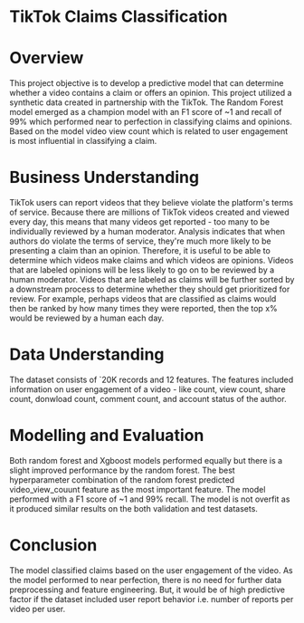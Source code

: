 # TikTok Claims Classification

# Overview
This project objective is to develop a predictive model that can determine whether a video contains a claim or offers an opinion. This project utilized a synthetic data created in partnership with the TikTok. The Random Forest model emerged as a champion model with an F1 score of ~1 and recall of 99% which performed near to perfection in classifying claims and opinions. Based on the model video view count which is related to user engagement is most influential in classifying a claim.

# Business Understanding
TikTok users can report videos that they believe violate the platform's terms of service. Because there are millions of TikTok videos created and viewed every day, this means that many videos get reported - too many to be individually reviewed by a human moderator. Analysis indicates that when authors do violate the terms of service, they're much more likely to be presenting a claim than an opinion. Therefore, it is useful to be able to determine which videos make claims and which videos are opinions. Videos that are labeled opinions will be less likely to go on to be reviewed by a human moderator. Videos that are labeled as claims will be further sorted by a downstream process to determine whether they should get prioritized for review. For example, perhaps videos that are classified as claims would then be ranked by how many times they were reported, then the top x% would be reviewed by a human each day. 

# Data Understanding
The dataset consists of `20K records and 12 features. The features included information on user engagement of a video - like count, view count, share count, donwload count, comment count, and account status of the author.

# Modelling and Evaluation
Both random forest and Xgboost models performed equally but there is a slight improved performance by the random forest. The best hyperparameter combination of the random forest predicted video_view_couunt feature as the most important feature. The model performed with a F1 score of ~1 and 99% recall. The model is not overfit as it produced similar results on the both validation and test datasets. 

# Conclusion
The model classified claims based on the user engagement of the video. As the model performed to near perfection, there is no need for further data preprocessing and feature engineering. But, it would be of high predictive factor if the dataset included user report behavior i.e. number of reports per video per user. 
